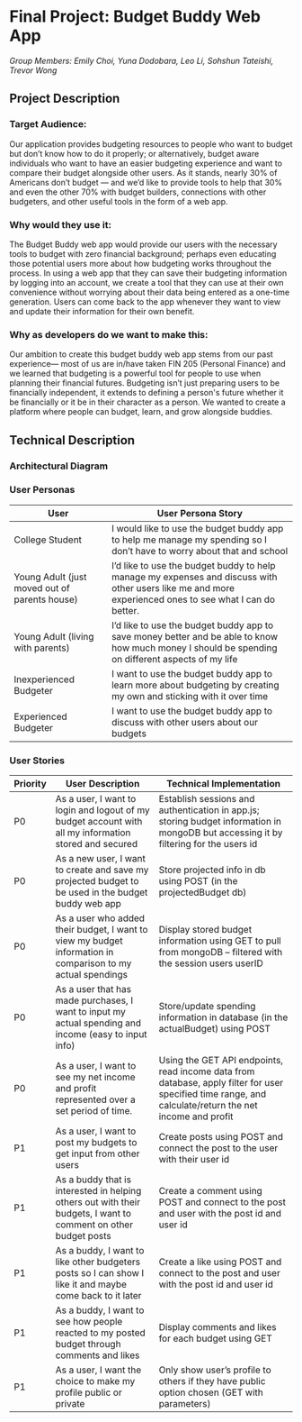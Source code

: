 # Final Project: Budget Buddy Web App
_Group Members: Emily Choi, Yuna Dodobara, Leo Li, Sohshun Tateishi, Trevor Wong_

## Project Description
### Target Audience:
Our application provides budgeting resources to people who want to budget but don’t know how to do it properly; or alternatively, budget aware individuals who want to have an easier budgeting experience and want to compare their budget alongside other users. As it stands, nearly 30% of Americans don’t budget — and we’d like to provide tools to help that 30% and even the other 70% with budget builders, connections with other budgeters, and other useful tools in the form of a web app.

### Why would they use it:
The Budget Buddy web app would provide our users with the necessary tools to budget with zero financial background; perhaps even educating those potential users more about how budgeting works throughout the process. In using a web app that they can save their budgeting information by logging into an account, we create a tool that they can use at their own convenience without worrying about their data being entered as a one-time generation. Users can come back to the app whenever they want to view and update their information for their own benefit.

### Why as developers do we want to make this:
Our ambition to create this budget buddy web app stems from our past experience— most of us are in/have taken FIN 205 (Personal Finance) and we learned that budgeting is a powerful tool for people to use when planning their financial futures. Budgeting isn’t just preparing users to be financially independent, it extends to defining a person's future whether it be financially or it be in their character as a person. We wanted to create a platform where people can budget, learn, and grow alongside buddies.

## Technical Description
### Architectural Diagram

### User Personas
| User | User Persona Story |
| ---- | ------------------ |
| College Student | I would like to use the budget buddy app to help me manage my spending so I don’t have to worry about that and school |
| Young Adult (just moved out of parents house) | I’d like to use the budget buddy to help manage my expenses and discuss with other users like me and more experienced ones to see what I can do better. | 
| Young Adult (living with parents) | I’d like to use the budget buddy app to save money better and be able to know how much money I should be spending on different aspects of my life |
| Inexperienced Budgeter | I want to use the budget buddy app to learn more about budgeting by creating my own and sticking with it over time |
| Experienced Budgeter | I want to use the budget buddy app to discuss with other users about our budgets |




### User Stories
| Priority | User Description | Technical Implementation |
| -------- | ---------------- | ------------------------ |
| P0 | As a user, I want to login and logout of my budget account with all my information stored and secured |Establish sessions and authentication in app.js; storing budget information in mongoDB but accessing it by filtering for the users id |
| P0 | As a new user, I want to create and save my projected budget to be used in the budget buddy web app | Store projected info in db using POST (in the projectedBudget db) |
| P0 | As a user who added their budget, I want to view my budget information in comparison to my actual spendings | Display stored budget information using GET to pull from mongoDB – filtered with the session users userID |
| P0 | As a user that has made purchases, I want to input my actual spending and income (easy to input info)| Store/update spending information in database (in the actualBudget) using POST |
| P0 | As a user, I want to see my net income and profit represented over a set period of time. | Using the GET API endpoints, read income data from database, apply filter for user specified time range, and calculate/return the net income and profit |
| P1 | As a user, I want to post my budgets to get input from other users | Create posts using POST and connect the post to the user with their user id |
| P1 | As a buddy that is interested in helping others out with their budgets, I want to comment on other budget posts | Create a comment using POST and connect to the post and user with the post id and user id |
| P1  | As a buddy, I want to like other budgeters posts so I can show I like it and maybe come back to it later | Create a like using POST and connect to the post and user with the post id and user id |
| P1  | As a buddy, I want to see how people reacted to my posted budget through comments and likes | Display comments and likes for each budget using GET |
| P1  | As a user, I want the choice to make my profile public or private | Only show user’s profile to others if they have public option chosen (GET with parameters) |
